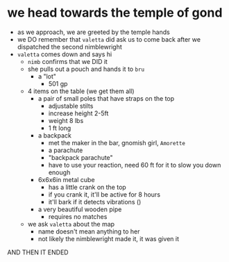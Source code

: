 # we head towards the temple of gond
- as we approach, we are greeted by the temple hands
- we DO remember that `valetta` did ask us to come back after we dispatched the second nimblewright
- `valetta` comes down and says hi
    - `nimb` confirms that we DID it
    - she pulls out a pouch and hands it to `bru`
        - a "lot"
            - 501 gp
    - 4 items on the table (we get them all)
        - a pair of small poles that have straps on the top
            - adjustable stilts
            - increase height 2-5ft
            - weight 8 lbs
            - 1 ft long
        - a backpack
            - met the maker in the bar, gnomish girl, `Amorette`
            - a parachute
            - "backpack parachute"
            - have to use your reaction, need 60 ft for it to slow you down enough
        - 6x6x6in metal cube
            - has a little crank on the top
            - if you crank it, it'll be active for 8 hours
            - it'll bark if it detects vibrations ()
        - a very beautiful wooden pipe
            - requires no matches
    - we ask `valetta` about the map
        - name doesn't mean anything to her
        - not likely the nimblewright made it, it was given it

AND THEN IT ENDED